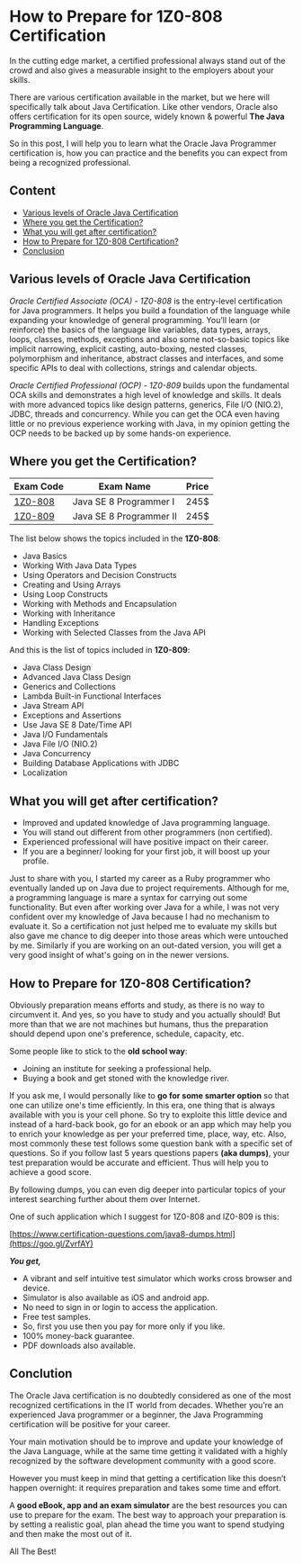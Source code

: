 # How to Prepare for 1Z0-808 Certification
In the cutting edge market, a certified professional always stand out of the crowd and also gives a measurable insight to the employers about your skills.

There are various certification available in the market, but we here will specifically talk about Java Certification.
Like other vendors, Oracle also offers certification for its open source, widely known & powerful **The Java Programming Language**.

So in this post, I will help you to learn what the Oracle Java Programmer certification is, how you can practice and the benefits you can expect from being a recognized professional.

## Content
- [Various levels of Oracle Java Certification](https://github.com/vinaypoddar1/advantages-of-java-certification#various-levels-of-oracle-java-certification)
- [Where you get the Certification?](https://github.com/vinaypoddar1/advantages-of-java-certification#where-you-get-the-certification)
- [What you will get after certification?](https://github.com/vinaypoddar1/advantages-of-java-certification#what-you-will-get-after-certification)
- [How to Prepare for 1Z0-808 Certification?](https://github.com/vinaypoddar1/how-to-prepare-for-1Z0-808-certification#how-to-prepare-for-1z0-808-certification-1)
- [Conclusion](https://github.com/vinaypoddar1/advantages-of-java-certification#conclution)

## Various levels of Oracle Java Certification
*Oracle Certified Associate (OCA) - 1Z0-808* is the entry-level certification for Java programmers. It helps you build a foundation of the language while expanding your knowledge of general programming. You’ll learn (or reinforce) the basics of the language like variables, data types, arrays, loops, classes, methods, exceptions and also some not-so-basic topics like implicit narrowing, explicit casting, auto-boxing, nested classes, polymorphism and inheritance, abstract classes and interfaces, and some specific APIs to deal with collections, strings and calendar objects.

*Oracle Certified Professional (OCP) - 1Z0-809* builds upon the fundamental OCA skills and demonstrates a high level of knowledge and skills. It deals with more advanced topics like design patterns, generics, File I/O (NIO.2), JDBC, threads and concurrency. While you can get the OCA even having little or no previous experience working with Java, in my opinion getting the OCP needs to be backed up by some hands-on experience.

## Where you get the Certification?
| Exam Code | Exam Name | Price |
| --- | --- | --- |
| [1Z0-808](https://education.oracle.com/product/pexam_1Z0-808) | Java SE 8 Programmer I | 245$ |
| [1Z0-809](https://education.oracle.com/product/pexam_1Z0-809) | Java SE 8 Programmer II | 245$ |

The list below shows the topics included in the __1Z0-808__:

- Java Basics
- Working With Java Data Types
- Using Operators and Decision Constructs
- Creating and Using Arrays
- Using Loop Constructs
- Working with Methods and Encapsulation
- Working with Inheritance
- Handling Exceptions
- Working with Selected Classes from the Java API

And this is the list of topics included in __1Z0-809__:

- Java Class Design
- Advanced Java Class Design
- Generics and Collections
- Lambda Built-in Functional Interfaces
- Java Stream API
- Exceptions and Assertions
- Use Java SE 8 Date/Time API
- Java I/O Fundamentals
- Java File I/O (NIO.2)
- Java Concurrency
- Building Database Applications with JDBC
- Localization

## What you will get after certification?
- Improved and updated knowledge of Java programming language.
- You will stand out different from other programmers (non certified).
- Experienced professional will have positive impact on their career.
- If you are a beginner/ looking for your first job, it will boost up your profile.

Just to share with you, I started my career as a Ruby programmer who eventually landed up on Java due to project requirements. Although for me, a programming language is mare a syntax for carrying out some functionality. But even after working over Java for a while, I was not very confident over my knowledge of Java because I had no mechanism to evaluate it. So a certification not just helped me to evaluate my skills but also gave me chance to dig deeper into those areas which were untouched by me. Similarly if you are working on an out-dated version, you will get a very good insight of what's going on in the newer versions.

## How to Prepare for 1Z0-808 Certification?
Obviously preparation means efforts and study, as there is no way to circumvent it. And yes, so you have to study and you actually should!
But more than that we are not machines but humans, thus the preparation should depend upon one's preference, schedule, capacity, etc.

Some people like to stick to the **old school way**:
 - Joining an institute for seeking a professional help.
 - Buying a book and get stoned with the knowledge river.

If you ask me, I would personally like to **go for some smarter option** so that one can utilize one's time efficiently.
In this era, one thing that is always available with you is your cell phone. So try to exploite this little device and instead of a hard-back book, go for an ebook or an app which may help you to enrich your knowledge as per your preferred time, place, way, etc.
Also, most commonly these test follows some question bank with a specific set of questions. So if you follow last 5 years questions papers **(aka dumps)**, your test preparation would be accurate and efficient. Thus will help you to achieve a good score.

By following dumps, you can even dig deeper into particular topics of your interest searching further about them over Internet.

One of such application which I suggest for 1Z0-808 and IZ0-809 is this:

[https://www.certification-questions.com/java8-dumps.html](https://goo.gl/ZvrfAY)

***You get,***
- A vibrant and self intuitive test simulator  which works cross browser and device.
- Simulator is also available as iOS and android app.
- No need to sign in or login to access the application.
- Free test samples.
- So, first you use then you pay for more only if you like.
- 100% money-back guarantee.
- PDF downloads also available.

## Conclution
The Oracle Java certification is no doubtedly considered as one of the most recognized certifications in the IT world from decades.
Whether you’re an experienced Java programmer or a beginner, the Java Programming certification will be positive for your career.

Your main motivation should be to improve and update your knowledge of the Java Language, while at the same time getting it validated with a highly recognized by the software development community with a good score.

However you must keep in mind that getting a certification like this doesn’t happen overnight: it requires preparation and takes some time and effort.

A **good eBook, app and an exam simulator** are the best resources you can use to prepare for the exam. The best way to approach your preparation is by setting a realistic goal, plan ahead the time you want to spend studying and then make the most out of it.

All The Best!
